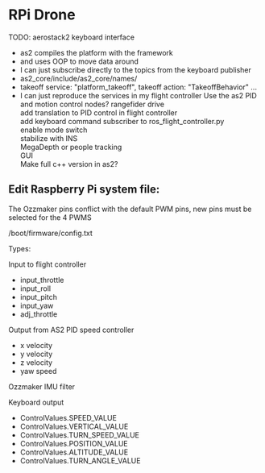 
# RPi Drone


TODO:
aerostack2 keyboard interface  
- as2 compiles the platform with the framework
- and uses OOP to move data around
- I can just subscribe directly to the topics from the keyboard publisher
- as2_core/include/as2_core/names/
- takeoff service: "platform_takeoff", takeoff action: "TakeoffBehavior" ...
- I can just reproduce the services in my flight controller
Use the as2 PID and motion control nodes?
rangefider drive  
add translation to PID control in flight controller  
add keyboard command subscriber to ros_flight_controller.py  
enable mode switch  
stabilize with INS  
MegaDepth or people tracking  
GUI  
Make full c++ version in as2?



## Edit Raspberry Pi system file:

The Ozzmaker pins conflict with the default PWM pins, new pins must be selected for the 4 PWMS

/boot/firmware/config.txt






Types:  

Input to flight controller  
- input_throttle  
- input_roll  
- input_pitch  
- input_yaw  
- adj_throttle  

Output from AS2 PID speed controller  
- x velocity  
- y velocity  
- z velocity  
- yaw speed  

Ozzmaker IMU filter  

Keyboard output  
- ControlValues.SPEED_VALUE  
- ControlValues.VERTICAL_VALUE  
- ControlValues.TURN_SPEED_VALUE  
- ControlValues.POSITION_VALUE  
- ControlValues.ALTITUDE_VALUE  
- ControlValues.TURN_ANGLE_VALUE  

